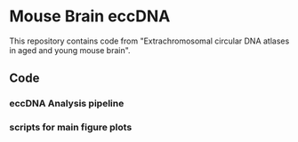 # Mouse Brain eccDNA
This repository contains code from "Extrachromosomal circular DNA atlases in aged and young mouse brain".
## Code
### eccDNA Analysis pipeline
### scripts for main figure plots

